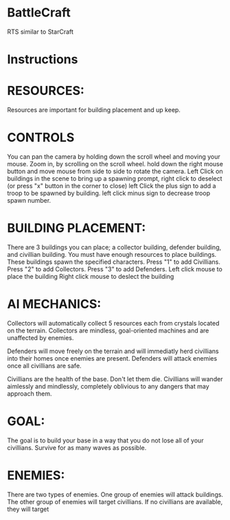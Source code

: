 # BattleCraft
RTS similar to StarCraft

# Instructions

# RESOURCES:
Resources are important for building placement and up keep.

# CONTROLS
You can pan the camera by holding down the scroll wheel and moving your mouse.
Zoom in, by scrolling on the scroll wheel.
hold down the right mouse button and move mouse from side to side to rotate the camera.
Left Click on buildings in the scene to bring up a spawning prompt, right click to deselect (or press "x" button in the corner to close) 
left Click the plus sign to add a troop to be spawned by building.
left click minus sign to decrease troop spawn number.

# BUILDING PLACEMENT:
There are 3 buildings you can place; a collector building, defender building, and civillian building.
You must have enough resources to place buildings.
These buildings spawn the specified characters. 
Press "1" to add Civillians.
Press "2" to add Collectors.
Press "3" to add Defenders.
Left click mouse to place the building
Right click mouse to deslect the building

# AI MECHANICS:
Collectors will automatically collect 5 resources each from crystals located on the terrain.
Collectors are mindless, goal-oriented machines and are unaffected by enemies.

Defenders will move freely on the terrain and will immediatly herd civillians into their homes once enemies are present.
Defenders will attack enemies once all civillians are safe.

Civillians are the health of the base. Don't let them die.
Civillians will wander aimlessly and mindlessly, completely oblivious to any dangers that may approach them.

# GOAL:
The goal is to build your base in a way that you do not lose all of your civillians.
Survive for as many waves as possible.

# ENEMIES:
There are two types of enemies. One group of enemies will attack buildings.
The other group of enemies will target civillians. If no civillians are available, they will target 
